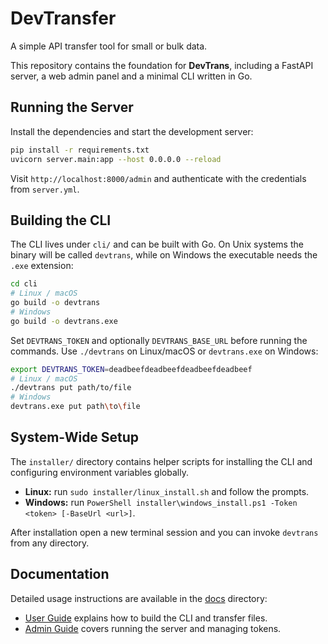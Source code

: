 # DevTransfer

A simple API transfer tool for small or bulk data.

This repository contains the foundation for **DevTrans**, including a FastAPI
server, a web admin panel and a minimal CLI written in Go.

## Running the Server

Install the dependencies and start the development server:

```bash
pip install -r requirements.txt
uvicorn server.main:app --host 0.0.0.0 --reload
```

Visit `http://localhost:8000/admin` and authenticate with the credentials from
`server.yml`.

## Building the CLI

The CLI lives under `cli/` and can be built with Go. On Unix systems the binary
will be called `devtrans`, while on Windows the executable needs the `.exe`
extension:

```bash
cd cli
# Linux / macOS
go build -o devtrans
# Windows
go build -o devtrans.exe
```

Set `DEVTRANS_TOKEN` and optionally `DEVTRANS_BASE_URL` before running the
commands. Use `./devtrans` on Linux/macOS or `devtrans.exe` on Windows:

```bash
export DEVTRANS_TOKEN=deadbeefdeadbeefdeadbeefdeadbeef
# Linux / macOS
./devtrans put path/to/file
# Windows
devtrans.exe put path\to\file
```

## System-Wide Setup

The `installer/` directory contains helper scripts for installing the CLI and
configuring environment variables globally.

- **Linux:** run `sudo installer/linux_install.sh` and follow the prompts.
- **Windows:** run `PowerShell installer\windows_install.ps1 -Token <token> [-BaseUrl <url>]`.

After installation open a new terminal session and you can invoke `devtrans` from
any directory.

## Documentation

Detailed usage instructions are available in the [docs](./docs/) directory:

- [User Guide](docs/UserGuide.md) explains how to build the CLI and transfer files.
- [Admin Guide](docs/AdminGuide.md) covers running the server and managing tokens.
